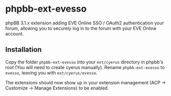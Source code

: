# phpbb-ext-evesso
phpBB 3.1.x extension adding EVE Online SSO / OAuth2 authentication your forum, allowing you to securely log in to the forum with your EVE Online account.

## Installation
Copy the folder `phpbb-ext-evesso` into your `ext/cyerus` directory in phpbb's root (You will need to create cyerus manually). Rename `phpbb-ext-evesso` to `evesso`, leaving you with `ext/cyerus/evesso`.

The extensions should now show up in your extension management (ACP -> Customize -> Manage Extensions) to be enabled.
